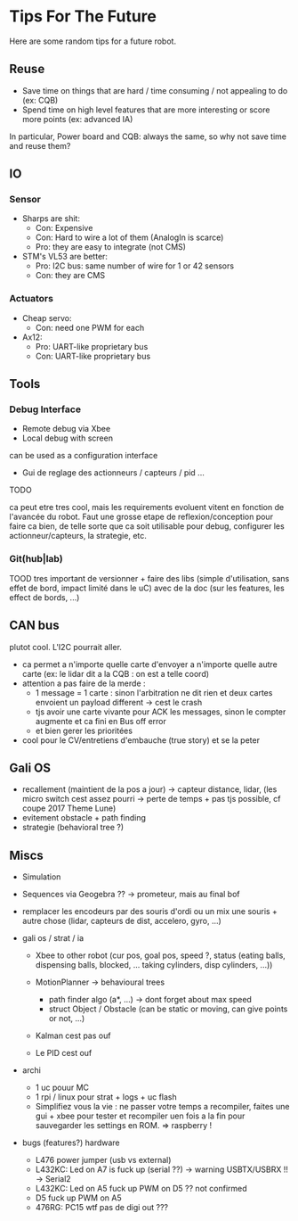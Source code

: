 
# Tips For The Future

Here are some random tips for a future robot.


## Reuse

* Save time on things that are hard / time consuming / not appealing to do (ex: CQB)
* Spend time on high level features that are more interesting or score more points (ex: advanced IA)

In particular, Power board and CQB: always the same, so why not save time and reuse them?


## IO

### Sensor

* Sharps are shit:
    * Con: Expensive
    * Con: Hard to wire a lot of them (AnalogIn is scarce)
    * Pro: they are easy to integrate (not CMS)
* STM's VL53 are better:
    * Pro: I2C bus: same number of wire for 1 or 42 sensors
    * Con: they are CMS

### Actuators

* Cheap servo:
    * Con: need one PWM for each
* Ax12:
    * Pro: UART-like proprietary bus
    * Con: UART-like proprietary bus


## Tools

### Debug Interface

* Remote debug via Xbee
* Local debug with screen

can be used as a configuration interface

* Gui de reglage des actionneurs / capteurs / pid ...

TODO

ca peut etre tres cool, mais les requirements evoluent vitent en fonction de l'avancée du robot. Faut une grosse etape de reflexion/conception pour faire ca bien, de telle sorte que ca soit utilisable pour debug, configurer les actionneur/capteurs, la strategie, etc.

### Git(hub|lab)

TOOD
tres important de versionner + faire des libs (simple d'utilisation, sans effet de bord, impact limité dans le uC) avec de la doc (sur les features, les effect de bords, ...)


## CAN bus

plutot cool. L'I2C pourrait aller.

* ca permet a n'importe quelle carte d'envoyer a n'importe quelle autre carte (ex: le lidar dit a la CQB : on est a telle coord)
* attention a pas faire de la merde :
    * 1 message = 1 carte : sinon l'arbitration ne dit rien et deux cartes envoient un payload different -> cest le crash
    * tjs avoir une carte vivante pour ACK les messages, sinon le compter augmente et ca fini en Bus off error
    * et bien gerer les prioritées
* cool pour le CV/entretiens d'embauche (true story) et se la peter


## Gali OS

* recallement (maintient de la pos a jour) -> capteur distance, lidar, (les micro switch cest assez pourri -> perte de temps + pas tjs possible, cf coupe 2017 Theme Lune)
* evitement obstacle + path finding
* strategie (behavioral tree ?)


## Miscs

* Simulation
* Sequences via Geogebra ?? -> prometeur, mais au final bof

* remplacer les encodeurs par des souris d'ordi ou un mix une souris + autre chose (lidar, capteurs de dist, accelero, gyro, ...)

* gali os / strat / ia
    * Xbee to other robot (cur pos, goal pos, speed ?, status (eating balls, dispensing balls, blocked, ... taking cylinders, disp cylinders, ...))
    * MotionPlanner -> behavioural trees
        * path finder algo (a*, ...) -> dont forget about max speed
        * struct Object / Obstacle (can be static or moving, can give points or not, ...)

    * Kalman cest pas ouf
    * Le PID cest ouf

* archi
    * 1 uc pouur MC
    * 1 rpi / linux pour strat + logs + uc flash
    * Simplifiez vous la vie : ne passer votre temps a recompiler, faites une gui + xbee pour tester et recompiler uen fois a la fin pour sauvegarder les settings en ROM. => raspberry !

* bugs (features?) hardware
    * L476 power jumper (usb vs external)
    * L432KC: Led on A7 is fuck up (serial ??) -> warning USBTX/USBRX !! -> Serial2
    * L432KC: Led on A5 fuck up PWM on D5 ?? not confirmed
    * D5 fuck up PWM on A5
    * 476RG: PC15 wtf pas de digi out ???
